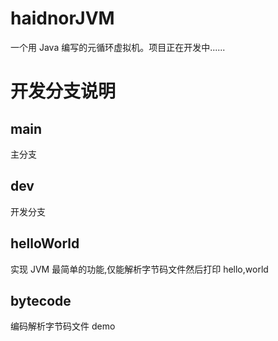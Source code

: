 # haidnorJVM
一个用 Java 编写的元循环虚拟机。项目正在开发中......

# 开发分支说明
## main
主分支
## dev
开发分支
## helloWorld
实现 JVM 最简单的功能,仅能解析字节码文件然后打印 hello,world
## bytecode
编码解析字节码文件 demo